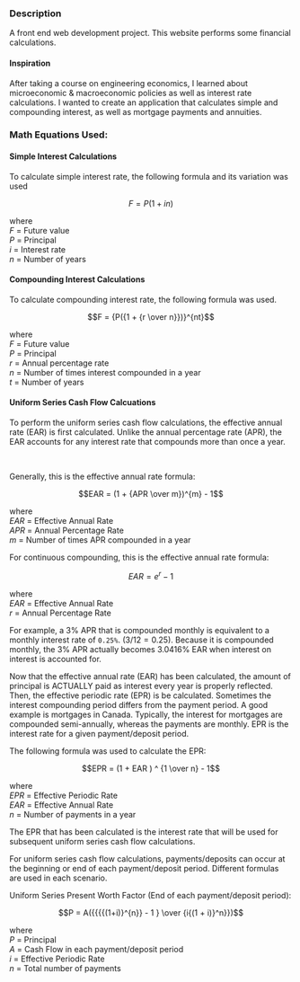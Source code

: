 ### Description

A front end web development project. This website performs some financial calculations.

#### Inspiration

After taking a course on engineering economics, I learned about microeconomic & macroeconomic policies as well as interest rate calculations. I wanted to create an application that calculates simple and compounding interest, as well as mortgage payments and annuities.

### Math Equations Used:

#### Simple Interest Calculations

To calculate simple interest rate, the following formula and its variation was used

```math
F = P(1 + in)
```

where\
$`F`$ = Future value\
$`P`$ = Principal\
$`i`$ = Interest rate\
$`n`$ = Number of years

#### Compounding Interest Calculations

To calculate compounding interest rate, the following formula was used.

```math
F = {P({1 + {r \over n}})}^{nt}
```

where\
$`F`$ = Future value\
$`P`$ = Principal\
$`r`$ = Annual percentage rate\
$`n`$ = Number of times interest compounded in a year\
$`t`$ = Number of years

#### Uniform Series Cash Flow Calcuations

To perform the uniform series cash flow calculations, the effective annual rate (EAR) is first calculated. Unlike the annual percentage rate (APR), the EAR accounts for any interest rate that compounds more than once a year.

<br>

Generally, this is the effective annual rate formula:
```math
EAR = (1 + {APR \over m})^{m} - 1
```

where\
$`EAR`$ = Effective Annual Rate\
$`APR`$ = Annual Percentage Rate\
$`m`$ = Number of times APR compounded in a year

For continuous compounding, this is the effective annual rate formula:

```math
EAR = e^{r} - 1
```

where\
$`EAR`$ = Effective Annual Rate\
$`r`$ = Annual Percentage Rate

For example, a 3% APR that is compounded monthly is equivalent to a monthly interest rate of `0.25%`. ($`3 / 12 = 0.25`$). Because it is compounded monthly, the 3% APR actually becomes 3.0416% EAR when interest on interest is accounted for.

Now that the effective annual rate (EAR) has been calculated, the amount of principal is ACTUALLY paid as interest every year is properly reflected. Then, the effective periodic rate (EPR) is be calculated. Sometimes the interest compounding period differs from the payment period. A good example is mortgages in Canada. Typically, the interest for mortgages are compounded semi-annually, whereas the payments are monthly. EPR is the interest rate for a given payment/deposit period. 

The following formula was used to calculate the EPR:
```math
EPR = (1 + EAR ) ^ {1 \over n} - 1
```

where\
$`EPR`$ = Effective Periodic Rate\
$`EAR`$ = Effective Annual Rate\
$`n`$ = Number of payments in a year

The EPR that has been calculated is the interest rate that will be used for subsequent uniform series cash flow calculations.

For uniform series cash flow calculations, payments/deposits can occur at the beginning or end of each payment/deposit period. Different formulas are used in each scenario.

Uniform Series Present Worth Factor (End of each payment/deposit period):
```math
P = A({{{{(1+i)}^{n}} - 1 } \over {i{(1 + i)}^n}})
```

where\
$`P`$ = Principal\
$`A`$ = Cash Flow in each payment/deposit period\
$`i`$ = Effective Periodic Rate\
$`n`$ = Total number of payments
